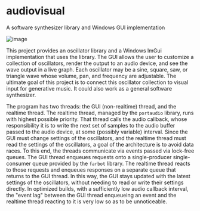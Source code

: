 # audiovisual
A software synthesizer library and Windows GUI implementation

![image](https://user-images.githubusercontent.com/5578914/153744733-dde43b70-d917-4a9b-9d24-6cf7ef2ddcaa.png)

This project provides an oscillator library and a Windows ImGui implementation that uses the library. The GUI allows the user to customize a collection of oscillators, render the output to an audio device, and see the wave output in a live graph. Each oscillator may be a sine, square, saw, or triangle wave whose volume, pan, and frequency are adjustable. The ultimate goal of this project is to connect this oscillator collection to visual input for generative music. It could also work as a general software synthesizer.

The program has two threads: the GUI (non-realtime) thread, and the realtime thread. The realtime thread, managed by the `portaudio` library, runs with highest possible priority. That thread calls the audio callback, whose responsibility it is to write the next set of samples to the audio buffer passed to the audio device, at some (possibly variable) interval. Since the GUI must change settings of the oscillators, and the realtime thread must read the settings of the oscillators, a goal of the architecture is to avoid data races. To this end, the threads communicate via events passed via lock-free queues. The GUI thread enqueues requests onto a single-producer single-consumer queue provided by the `farbot` library. The realtime thread reacts to those requests and enqueues responses on a separate queue that returns to the GUI thread. In this way, the GUI stays updated with the latest settings of the oscillators, without needing to read or write their settings directly. In optimized builds, with a sufficiently low audio callback interval, the "event lag" between the GUI thread enqueueing an event and the realtime thread reacting to it is very low so as to be unnoticeable.
